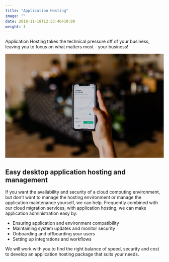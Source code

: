 ```yaml
---
title: "Application Hosting"
image: ""
date: 2018-11-18T12:33:46+10:00
weight: 1
---
```


Application Hosting takes the technical pressure off of your business, leaving you to focus on what matters most - your business!

![Accounting Services](/images/austin-distel-nGc5RT2HmF0-unsplash.jpg)

## Easy desktop application hosting and management

If you want the availability and security of a cloud computing environment, but don't want to manage the hosting environment or manage the application maintenance yourself, we can help. Frequently combined with our cloud migration services, with application hosting, we can make application administration easy by:

* Ensuring application and environment compatibility
* Maintaining system updates and monitor security
* Onboarding and offboarding your users
* Setting up integrations and workflows

We will work with you to find the right balance of speed, security and cost to develop an application hosting package that suits your needs.
